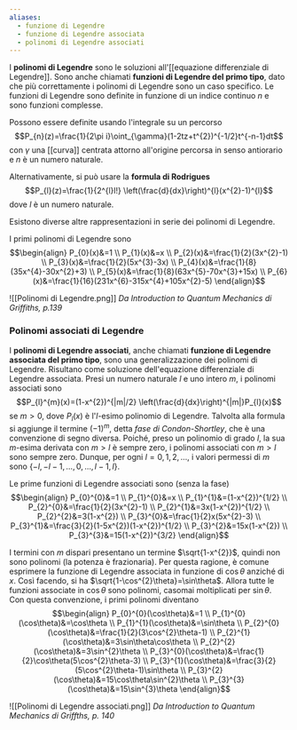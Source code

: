 ```yaml
---
aliases:
  - funzione di Legendre
  - funzione di Legendre associata
  - polinomi di Legendre associati
---
```

I **polinomi di Legendre** sono le soluzioni all'[[equazione differenziale di Legendre]]. Sono anche chiamati **funzioni di Legendre del primo tipo**, dato che più correttamente i polinomi di Legendre sono un caso specifico. Le funzioni di Legendre sono definite in funzione di un indice continuo $n$ e sono funzioni complesse.

Possono essere definite usando l'integrale su un percorso
$$P_{n}(z)=\frac{1}{2\pi i}\oint_{\gamma}(1-2tz+t^{2})^{-1/2}t^{-n-1}dt$$
con $\gamma$ una [[curva]] centrata attorno all'origine percorsa in senso antiorario e $n$ è un numero naturale.

Alternativamente, si può usare la **formula di Rodrigues**
$$P_{l}(z)=\frac{1}{2^{l}l!} \left(\frac{d}{dx}\right)^{l}(x^{2}-1)^{l}$$
dove $l$ è un numero naturale.

Esistono diverse altre rappresentazioni in serie dei polinomi di Legendre.

I primi polinomi di Legendre sono
$$\begin{align}
P_{0}(x)&=1 \\
P_{1}(x)&=x \\
P_{2}(x)&=\frac{1}{2}(3x^{2}-1) \\
P_{3}(x)&=\frac{1}{2}(5x^{3}-3x) \\
P_{4}(x)&=\frac{1}{8}(35x^{4}-30x^{2}+3) \\
P_{5}(x)&=\frac{1}{8}(63x^{5}-70x^{3}+15x) \\
P_{6}(x)&=\frac{1}{16}(231x^{6}-315x^{4}+105x^{2}-5)
\end{align}$$

![[Polinomi di Legendre.png]]
*Da Introduction to Quantum Mechanics di Griffiths, p.139*
### Polinomi associati di Legendre
I **polinomi di Legendre associati**, anche chiamati **funzione di Legendre associata del primo tipo**, sono una generalizzazione dei polinomi di Legendre. Risultano come soluzione dell'equazione differenziale di Legendre associata. Presi un numero naturale $l$ e uno intero $m$, i polinomi associati sono
$$P_{l}^{m}(x)=(1-x^{2})^{|m|/2} \left(\frac{d}{dx}\right)^{|m|}P_{l}(x)$$
se $m>0$, dove $P_{l}(x)$ è l'$l$-esimo polinomio di Legendre. Talvolta alla formula si aggiunge il termine $(-1)^{m}$, detta *fase di Condon-Shortley*, che è una convenzione di segno diversa. Poiché, preso un polinomio di grado $l$, la sua $m$-esima derivata con $m>l$ è sempre zero, i polinomi associati con $m>l$ sono sempre zero. Dunque, per ogni $l=0,1,2,\ldots$, i valori permessi di $m$ sono $\{-l,-l-1,\ldots,0,\ldots,l-1,l\}$.

Le prime funzioni di Legendre associati sono (senza la fase)
$$\begin{align}
P_{0}^{0}&=1 \\
P_{1}^{0}&=x \\
P_{1}^{1}&=(1-x^{2})^{1/2} \\
P_{2}^{0}&=\frac{1}{2}(3x^{2}-1) \\
P_{2}^{1}&=3x(1-x^{2})^{1/2} \\
P_{2}^{2}&=3(1-x^{2}) \\
P_{3}^{0}&=\frac{1}{2}x(5x^{2}-3) \\
P_{3}^{1}&=\frac{3}{2}(1-5x^{2})(1-x^{2})^{1/2} \\
P_{3}^{2}&=15x(1-x^{2}) \\
P_{3}^{3}&=15(1-x^{2})^{3/2}
\end{align}$$

I termini con $m$ dispari presentano un termine $\sqrt{1-x^{2}}$, quindi non sono polinomi (la potenza è frazionaria). Per questa ragione, è comune esprimere la funzione di Legendre associata in funzione di $\cos\theta$ anziché di $x$. Così facendo, si ha $\sqrt{1-\cos^{2}\theta}=\sin\theta$. Allora tutte le funzioni associate in $\cos\theta$ sono polinomi, casomai moltiplicati per $\sin\theta$. Con questa convenzione, i primi polinomi diventano
$$\begin{align}
P_{0}^{0}(\cos\theta)&=1 \\
P_{1}^{0}(\cos\theta)&=\cos\theta \\
P_{1}^{1}(\cos\theta)&=\sin\theta \\
P_{2}^{0}(\cos\theta)&=\frac{1}{2}(3\cos^{2}\theta-1) \\
P_{2}^{1}(\cos\theta)&=3\sin\theta\cos\theta \\
P_{2}^{2}(\cos\theta)&=3\sin^{2}\theta \\
P_{3}^{0}(\cos\theta)&=\frac{1}{2}\cos\theta(5\cos^{2}\theta-3) \\
P_{3}^{1}(\cos\theta)&=\frac{3}{2}(5\cos^{2}\theta-1)\sin\theta \\
P_{3}^{2}(\cos\theta)&=15\cos\theta\sin^{2}\theta \\
P_{3}^{3}(\cos\theta)&=15\sin^{3}\theta
\end{align}$$

![[Polinomi di Legendre associati.png]]
*Da Introduction to Quantum Mechanics di Griffths, p. 140*